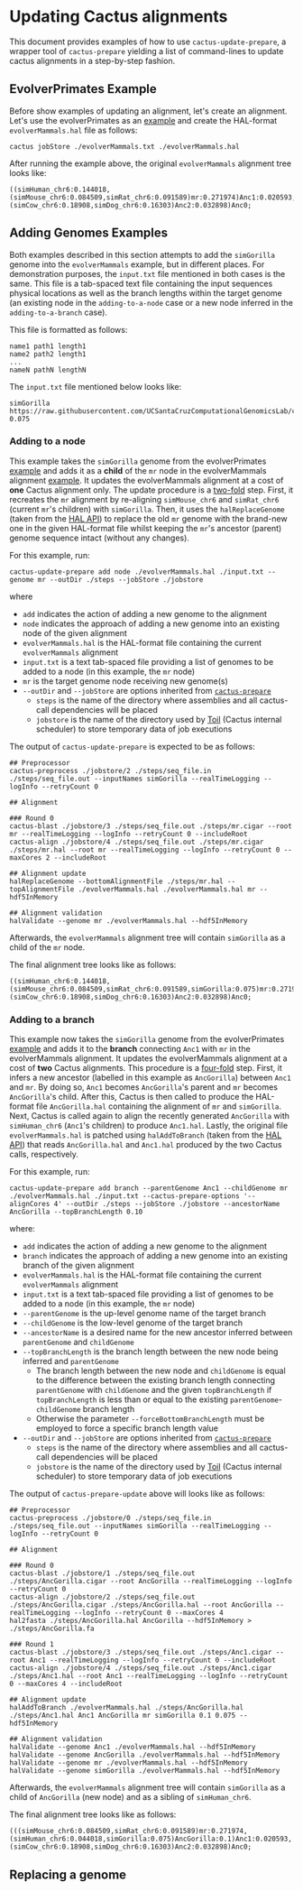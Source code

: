 # Updating Cactus alignments
This document provides examples of how to use `cactus-update-prepare`, a wrapper tool of `cactus-prepare` yielding a list of command-lines to update cactus alignments in a step-by-step fashion. 

## EvolverPrimates Example
Before show examples of updating an alignment, let's create an alignment. Let's use the evolverPrimates as an [example](https://raw.githubusercontent.com/ComparativeGenomicsToolkit/cactus/master/examples/evolverPrimates.txt) and create the HAL-format `evolverMammals.hal` file as follows:

```
cactus jobStore ./evolverMammals.txt ./evolverMammals.hal
```
After running the example above, the original `evolverMammals` alignment tree looks like:
```
((simHuman_chr6:0.144018,(simMouse_chr6:0.084509,simRat_chr6:0.091589)mr:0.271974)Anc1:0.020593,(simCow_chr6:0.18908,simDog_chr6:0.16303)Anc2:0.032898)Anc0;
```

## Adding Genomes Examples


Both examples described in this section attempts to add the `simGorilla` genome into the `evolverMammals` example, but in different places. For demonstration purposes, the `input.txt` file mentioned in both cases is the same. This file is a tab-spaced text file containing the input sequences physical locations as well as the branch lengths within the target genome (an existing node in the  `adding-to-a-node` case or a new node inferred in the `adding-to-a-branch` case). 

This file is formatted as follows:
```
name1 path1 length1
name2 path2 length1
...
nameN pathN lengthN
```

The `input.txt` file mentioned below looks like:
```
simGorilla https://raw.githubusercontent.com/UCSantaCruzComputationalGenomicsLab/cactusTestData/master/evolver/primates/loci1/simGorilla.chr6 0.075
```

### Adding to a node

This example takes the `simGorilla` genome from the evolverPrimates [example](https://raw.githubusercontent.com/ComparativeGenomicsToolkit/cactus/master/examples/evolverPrimates.txt) and adds it as a **child** of the `mr` node in the evolverMammals alignment [example](https://raw.githubusercontent.com/ComparativeGenomicsToolkit/cactus/master/examples/evolverMammals.txt). It updates the evolverMammals alignment  at a cost of **one** Cactus alignment only. The update procedure is a [two-fold](https://github.com/ComparativeGenomicsToolkit/cactus/blob/master/doc/updating-alignments.md#adding-to-a-node) step. First, it  recreates the `mr` alignment by re-aligning `simMouse_chr6` and `simRat_chr6` (current `mr`'s children) with `simGorilla`. Then, it uses the `halReplaceGenome` (taken from the [HAL API](https://github.com/ComparativeGenomicsToolkit/hal)) to replace the old `mr` genome with the brand-new one in the given HAL-format file whilst keeping the `mr`'s ancestor (parent) genome sequence intact (without any changes).

For this example, run:
```
cactus-update-prepare add node ./evolverMammals.hal ./input.txt --genome mr --outDir ./steps --jobStore ./jobstore
```
where 
- `add` indicates the action of adding a new genome to the alignment
- `node` indicates the approach of adding a new genome into an existing node of the given alignment
- `evolverMammals.hal` is the HAL-format file containing the current `evolverMammals` alignment
- `input.txt` is a text tab-spaced file providing a list of genomes to be added to a node (in this example, the `mr` node)
- `mr` is the target genome node receiving new genome(s)
- `--outDir` and `--jobStore` are options inherited from [`cactus-prepare`](https://github.com/ComparativeGenomicsToolkit/cactus/blob/master/src/cactus/progressive/cactus_prepare.py)
    - `steps` is the name of the directory where assemblies and all cactus-call dependencies will be placed
    - `jobstore` is the name of the directory used by [Toil](https://toil.readthedocs.io/en/latest/) (Cactus internal scheduler) to store temporary data of job executions



The output of `cactus-update-prepare` is expected to be as follows:
```
## Preprocessor
cactus-preprocess ./jobstore/2 ./steps/seq_file.in ./steps/seq_file.out --inputNames simGorilla --realTimeLogging --logInfo --retryCount 0

## Alignment

### Round 0
cactus-blast ./jobstore/3 ./steps/seq_file.out ./steps/mr.cigar --root mr --realTimeLogging --logInfo --retryCount 0 --includeRoot 
cactus-align ./jobstore/4 ./steps/seq_file.out ./steps/mr.cigar ./steps/mr.hal --root mr --realTimeLogging --logInfo --retryCount 0 --maxCores 2 --includeRoot 

## Alignment update
halReplaceGenome --bottomAlignmentFile ./steps/mr.hal --topAlignmentFile ./evolverMammals.hal ./evolverMammals.hal mr --hdf5InMemory 

## Alignment validation
halValidate --genome mr ./evolverMammals.hal --hdf5InMemory
```


Afterwards, the `evolverMammals` alignment tree  will contain  `simGorilla` as a child of the `mr` node. 

The final alignment tree looks like as follows:
```
((simHuman_chr6:0.144018,(simMouse_chr6:0.084509,simRat_chr6:0.091589,simGorilla:0.075)mr:0.271974)Anc1:0.020593,(simCow_chr6:0.18908,simDog_chr6:0.16303)Anc2:0.032898)Anc0;
```

### Adding to a branch

This example now takes the `simGorilla` genome from the evolverPrimates [example](https://raw.githubusercontent.com/ComparativeGenomicsToolkit/cactus/master/examples/evolverPrimates.txt) and adds it to the **branch** connecting `Anc1` with `mr` in the evolverMammals alignment. It updates the evolverMammals alignment  at a cost of **two** Cactus alignments.  This procedure is a [four-fold](https://github.com/ComparativeGenomicsToolkit/cactus/blob/master/doc/updating-alignments.md#adding-to-a-branch) step. First, it infers a new ancestor (labelled in this example as `AncGorilla`) between `Anc1` and `mr`. By doing so, `Anc1` becomes `AncGorilla`'s parent and `mr` becomes `AncGorilla`'s child. After this, Cactus is then called to produce the HAL-format file `AncGorilla.hal` containing the  alignment of  `mr` and `simGorilla`. Next, Cactus is called again to align the recently generated `AncGorilla` with `simHuman_chr6` (`Anc1`'s children) to produce `Anc1.hal`. Lastly, the original file `evolverMammals.hal` is patched using `halAddToBranch` (taken from the [HAL API](https://github.com/ComparativeGenomicsToolkit/hal)) that reads `AncGorilla.hal` and `Anc1.hal` produced by the two Cactus calls, respectively.

For this example, run:
```
cactus-update-prepare add branch --parentGenome Anc1 --childGenome mr ./evolverMammals.hal ./input.txt --cactus-prepare-options '--alignCores 4' --outDir ./steps --jobStore ./jobstore --ancestorName AncGorilla --topBranchLength 0.10
```
where:
- `add` indicates the action of adding a new genome to the alignment
- `branch` indicates the approach of adding a new genome into an existing branch of the given alignment
- `evolverMammals.hal` is the HAL-format file containing the current `evolverMammals` alignment
- `input.txt` is a text tab-spaced file providing a list of genomes to be added to a node (in this example, the `mr` node)
- `--parentGenome` is the up-level genome name of the target branch
- `--childGenome` is the low-level genome of the target branch
- `--ancestorName` is a desired name for the new ancestor inferred between `parentGenome` and `childGenome`
- `--topBranchLength` is the branch length between the new node being inferred and `parentGenome`
    - The branch length between the new node and `childGenome` is  equal to the difference between the existing branch length  connecting `parentGenome` with `childGenome` and  the given `topBranchLength` if  `topBranchLength` is less than or equal to the existing  `parentGenome`-`childGenome` branch length
    - Otherwise the parameter `--forceBottomBranchLength` must be employed to force a specific branch length value
- `--outDir` and `--jobStore` are options inherited from [`cactus-prepare`](https://github.com/ComparativeGenomicsToolkit/cactus/blob/master/src/cactus/progressive/cactus_prepare.py)
    - `steps` is the name of the directory where assemblies and all cactus-call dependencies will be placed
    - `jobstore` is the name of the directory used by [Toil](https://toil.readthedocs.io/en/latest/) (Cactus internal scheduler) to store temporary data of job executions


The output of `cactus-prepare-update` above will looks like as follows:
```
## Preprocessor
cactus-preprocess ./jobstore/0 ./steps/seq_file.in ./steps/seq_file.out --inputNames simGorilla --realTimeLogging --logInfo --retryCount 0

## Alignment

### Round 0
cactus-blast ./jobstore/1 ./steps/seq_file.out ./steps/AncGorilla.cigar --root AncGorilla --realTimeLogging --logInfo --retryCount 0 
cactus-align ./jobstore/2 ./steps/seq_file.out ./steps/AncGorilla.cigar ./steps/AncGorilla.hal --root AncGorilla --realTimeLogging --logInfo --retryCount 0 --maxCores 4 
hal2fasta ./steps/AncGorilla.hal AncGorilla --hdf5InMemory > ./steps/AncGorilla.fa

### Round 1
cactus-blast ./jobstore/3 ./steps/seq_file.out ./steps/Anc1.cigar --root Anc1 --realTimeLogging --logInfo --retryCount 0 --includeRoot 
cactus-align ./jobstore/4 ./steps/seq_file.out ./steps/Anc1.cigar ./steps/Anc1.hal --root Anc1 --realTimeLogging --logInfo --retryCount 0 --maxCores 4 --includeRoot 

## Alignment update
halAddToBranch ./evolverMammals.hal ./steps/AncGorilla.hal ./steps/Anc1.hal Anc1 AncGorilla mr simGorilla 0.1 0.075 --hdf5InMemory 

## Alignment validation
halValidate --genome Anc1 ./evolverMammals.hal --hdf5InMemory
halValidate --genome AncGorilla ./evolverMammals.hal --hdf5InMemory
halValidate --genome mr ./evolverMammals.hal --hdf5InMemory
halValidate --genome simGorilla ./evolverMammals.hal --hdf5InMemory

```


Afterwards, the `evolverMammals` alignment tree will contain `simGorilla` as a child of `AncGorilla` (new node) and as a sibling of `simHuman_chr6`. 

The final alignment tree looks like as follows:
```
(((simMouse_chr6:0.084509,simRat_chr6:0.091589)mr:0.271974,(simHuman_chr6:0.044018,simGorilla:0.075)AncGorilla:0.1)Anc1:0.020593,(simCow_chr6:0.18908,simDog_chr6:0.16303)Anc2:0.032898)Anc0;
```

## Replacing a genome
